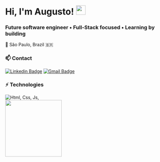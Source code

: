 # Hi, I'm Augusto! <img src="https://media.giphy.com/media/hvRJCLFzcasrR4ia7z/giphy.gif" width="30"/>

### Future software engineer • Full-Stack focused • Learning by building
📍 São Paulo, Brazil 🇧🇷

### 📫 Contact
[![Linkedin Badge](https://img.shields.io/badge/-Linkedin-blue?style=flat-square&logo=Linkedin&logoColor=white&link=https://www.linkedin.com/in/augusto-valerio-7138432ba/)](https://www.linkedin.com/in/augusto-valerio-7138432ba/) 
[![Gmail Badge](https://img.shields.io/badge/-augusto.valerio.dev@gmail.com-c14438?style=flat-square&logo=Gmail&logoColor=white&link=mailto:augusto.valerio.dev@gmail.com)](mailto:augusto.valerio.dev@gmail.com)


### ⚡ Technologies
 <img src="https://skillicons.dev/icons?i=html,css,js,react,tailwind,py&theme=dark" alt="Html, Css, Js,"/>

 <div>
  <img src="https://github-readme-stats.vercel.app/api?username=Augusto-Valerio&show_icons=true&theme=dark&title_color=4FC3F7&text_color=D3D3D3&icon_color=81C784&bg_color=000&border_color=294D61" height="180px"/>
</div>
